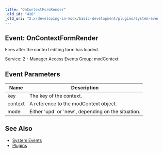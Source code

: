 ```yaml
---
title: "OnContextFormRender"
_old_id: "416"
_old_uri: "2.x/developing-in-modx/basic-development/plugins/system-events/oncontextformrender"
---
```


## Event: OnContextFormRender

Fires after the context editing form has loaded.

Service: 2 - Manager Access Events 
Group: modContext

## Event Parameters

| Name    | Description                                        |
| ------- | -------------------------------------------------- |
| key     | The key of the context.                            |
| context | A reference to the modContext object.              |
| mode    | Either 'upd' or 'new', depending on the situation. |

## See Also

- [System Events](developing-in-modx/basic-development/plugins/system-events "System Events")
- [Plugins](developing-in-modx/basic-development/plugins "Plugins")
